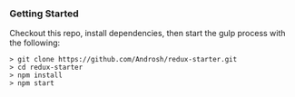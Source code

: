 ### Getting Started

Checkout this repo, install dependencies, then start the gulp process with the following:

```
> git clone https://github.com/Androsh/redux-starter.git
> cd redux-starter
> npm install
> npm start
```
